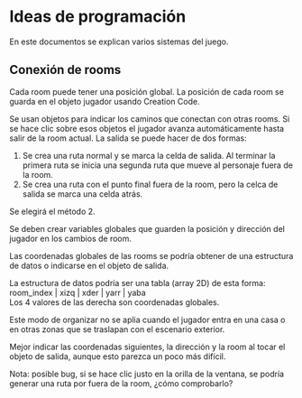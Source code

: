 # Ideas de programación
En este documentos se explican varios sistemas del juego.

## Conexión de rooms
Cada room puede tener una posición global. La posición de cada room se guarda en el objeto
jugador usando Creation Code.

Se usan objetos para indicar los caminos que conectan con otras rooms. Si se hace clic
sobre esos objetos el jugador avanza automáticamente hasta salir de la room actual.
La salida se puede hacer de dos formas:
1. Se crea una ruta normal y se marca la celda de salida. Al terminar la primera ruta
se inicia una segunda ruta que mueve al personaje fuera de la room.
2. Se crea una ruta con el punto final fuera de la room, pero la celca de salida
se marca una celda atrás.

Se elegirá el método 2.

Se deben crear variables globales que guarden la posición y dirección 
del jugador en los cambios de room.

Las coordenadas globales de las rooms se podría obtener de una estructura de datos
o indicarse en el objeto de salida.

La estructura de datos podría ser una tabla (array 2D) de esta forma:  
room_index | xizq | xder | yarr | yaba  
Los 4 valores de las derecha son coordenadas globales.

Este modo de organizar no se aplia cuando el jugador entra en una casa
o en otras zonas que se traslapan con el escenario exterior.

Mejor indicar las coordenadas siguientes, la dirección y la room al tocar
el objeto de salida, aunque esto parezca un poco más difícil.

Nota: posible bug, si se hace clic justo en la orilla de la ventana, se podría generar
una ruta por fuera de la room, ¿cómo comprobarlo?